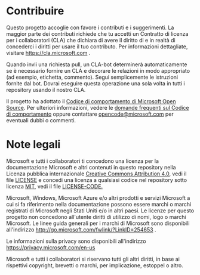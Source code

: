 # <a name="contributing"></a>Contribuire

Questo progetto accoglie con favore i contributi e i suggerimenti.  La maggior parte dei contributi richiede che tu accetti un Contratto di licenza per i collaboratori (CLA) che dichiara di avere il diritto di e in realtà di concederci i diritti per usare il tuo contributo. Per informazioni dettagliate, visitare https://cla.microsoft.com .

Quando invii una richiesta pull, un CLA-bot determinerà automaticamente se è necessario fornire un CLA e decorare le relazioni in modo appropriato (ad esempio, etichetta, commento). Segui semplicemente le istruzioni fornite dal bot. Dovrai eseguire questa operazione una sola volta in tutti i repository usando il nostro CLA.

Il progetto ha adottato il [Codice di comportamento di Microsoft Open Source](https://opensource.microsoft.com/codeofconduct/). Per ulteriori informazioni, vedere le [domande frequenti sul Codice di comportamento](https://opensource.microsoft.com/codeofconduct/faq/) oppure contattare [opencode@microsoft.com](mailto:opencode@microsoft.com) per eventuali dubbi o commenti.

# <a name="legal-notices"></a>Note legali

Microsoft e tutti i collaboratori ti concedono una licenza per la documentazione Microsoft e altri contenuti in questo repository nella Licenza pubblica internazionale [Creative Commons Attribution 4.0](https://creativecommons.org/licenses/by/4.0/legalcode), vedi il file [LICENSE](LICENSE) e concedi una licenza a qualsiasi codice nel repository sotto licenza [MIT](https://opensource.org/licenses/MIT), vedi il file [LICENSE-CODE.](LICENSE-CODE)

Microsoft, Windows, Microsoft Azure e/o altri prodotti e servizi Microsoft a cui si fa riferimento nella documentazione possono essere marchi o marchi registrati di Microsoft negli Stati Uniti e/o in altri paesi.
Le licenze per questo progetto non concedono all'utente diritti di utilizzo di nomi, logo o marchi Microsoft.
Le linee guida generali per i marchi di Microsoft sono disponibili all'indirizzo http://go.microsoft.com/fwlink/?LinkID=254653 .

Le informazioni sulla privacy sono disponibili all'indirizzo https://privacy.microsoft.com/en-us

Microsoft e tutti i collaboratori si riservano tutti gli altri diritti, in base ai rispettivi copyright, brevetti o marchi, per implicazione, estoppel o altro.
